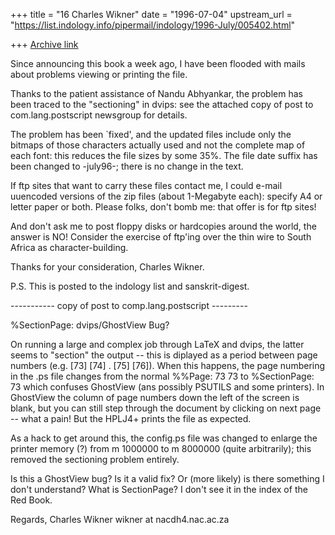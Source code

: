 +++
title = "16 Charles Wikner"
date = "1996-07-04"
upstream_url = "https://list.indology.info/pipermail/indology/1996-July/005402.html"

+++
[Archive link](https://list.indology.info/pipermail/indology/1996-July/005402.html)


Since announcing this book a week ago, I have been flooded 
with mails about problems viewing or printing the file.

Thanks to the patient assistance of Nandu Abhyankar, the
problem has been traced to the "sectioning" in dvips: see
the attached copy of post to com.lang.postscript newsgroup 
for details.

The problem has been `fixed', and the updated files include
only the bitmaps of those characters actually used and not
the complete map of each font: this reduces the file sizes
by some 35%. The file date suffix has been changed to 
-july96-; there is no change in the text.

If ftp sites that want to carry these files contact me, I
could e-mail uuencoded versions of the zip files (about
1-Megabyte each): specify A4 or letter paper or both.
Please folks, don't bomb me: that offer is for ftp sites!

And don't ask me to post floppy disks or hardcopies around
the world, the answer is NO! Consider the exercise of ftp'ing 
over the thin wire to South Africa as character-building.

Thanks for your consideration,
Charles Wikner.

P.S. This is posted to the indology list and sanskrit-digest.


----------- copy of post to comp.lang.postscript ---------

%SectionPage: dvips/GhostView Bug?

On running a large and complex job through LaTeX and dvips, the 
latter seems to "section" the output -- this is diplayed as a 
period between page numbers (e.g. [73] [74] . [75] [76]).
When this happens, the page numbering in the .ps file changes
from the normal %%Page: 73 73 to %SectionPage: 73 which confuses
GhostView (ans possibly PSUTILS and some printers). In GhostView
the column of page numbers down the left of the screen is blank,
but you can still step through the document by clicking on next
page -- what a pain! But the HPLJ4+ prints the file as expected.

As a hack to get around this, the config.ps file was changed to 
enlarge the printer memory (?) from m 1000000 to m 8000000 (quite
arbitrarily); this removed the sectioning problem entirely.

Is this a GhostView bug? Is it a valid fix? Or (more likely) is
there something I don't understand? What is SectionPage? I don't
see it in the index of the Red Book.

Regards,
Charles Wikner
wikner at nacdh4.nac.ac.za





